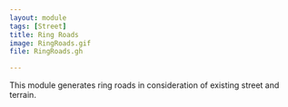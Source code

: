 ```yaml
---
layout: module
tags: [Street]
title: Ring Roads
image: RingRoads.gif
file: RingRoads.gh

---
```


This module generates ring roads in consideration of existing street and terrain.
